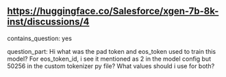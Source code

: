 ## https://huggingface.co/Salesforce/xgen-7b-8k-inst/discussions/4

contains_question: yes

question_part: Hi what was the pad token and eos_token used to train this model?
For eos_token_id, i see it mentioned as 2 in the model config but 50256 in the custom tokenizer py file?
What values should i use for both?